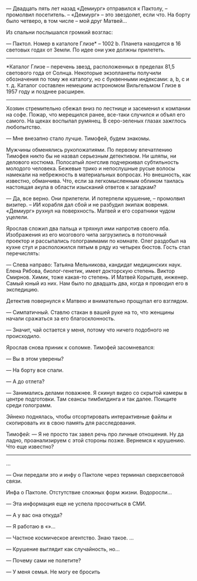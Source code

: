 — Двадцать пять лет назад «Демиург» отправился к Пактолу, – промолвил посетитель. – «Демиург» – это звездолет, если что. На борту было четверо, в том числе – мой друг Матвей...

Из спальни послышался громкий возглас:

— Пактол. Номер в каталоге Глизе\* – 1002 b. Планета находится в 16 световых годах от Земли. По идее они уже должны прилететь.

---
\*Каталог Глизе – перечень звезд, расположенных в пределах 81,5 светового года от Солнца. Некоторые экзопланеты получили обозначения по тому же каталогу, но с буквенными индексами: a, b, c и т. д. Каталог составлен немецким астрономом Вильгельмом Глизе в 1957 году и позднее расширен.

---

Хозяин стремительно сбежал вниз по лестнице и засеменил к компании на софе. Пожар, что мерещился ранее, все-таки случился и объял его самого. На щеках воспылал румянец. В серо-зеленых глазах зажглось любопытство.

— Мне внезапно стало лучше. Тимофей, будем знакомы.

Мужчины обменялись рукопожатиями. По первому впечатлению Тимофея никто бы не назвал серьезным детективом. Ни шляпы, ни делового костюма. Полосатый лонгслив подчеркивал субтильность молодого человека. Бежевые трико и непослушные русые волосы намекали на небрежность в материальных вопросах. Но внешность, как известно, обманчива. Что, если за легкомысленным обликом таилась настоящая акула в области изысканий ответов к загадкам?

— Да, все верно. Они прилетели. И потерпели крушение, – промолвил визитер. – ИИ корабля дал сбой и не разбудил экипаж вовремя. «Демиург» рухнул на поверхность. Матвей и его соратники чудом уцелели.

Ярослав сложил два пальца и тряхнул ими напротив своего лба. Изображения из его мозгового чипа загрузились в потолочный проектор и рассыпались голограммами по комнате. Олег раздобыл на кухне стул и расположился пятым в ряду из четырех бюстов. Гость стал перечислять:

— Слева направо: Татьяна Мельникова, кандидат медицинских наук. Елена Рябова, биолог-генетик, имеет докторскую степень. Виктор Смирнов. Химик, тоже какая-то степень. И Матвей Корытцев, инженер. Самый юный из них. Нам было по двадцать два, когда я проводил его в экспедицию. 

Детектив повернулся к Матвею и внимательно прощупал его взглядом.

— Симпатичный. Ставлю стакан в вашей руке на то, что женщины начали сражаться за его благосклонность.

— Значит, чай остается у меня, потому что ничего подобного не происходило.

Ярослав снова приник к соломке. Тимофей засомневался:

— Вы в этом уверены?

— На борту все спали.

— А до отлета?

— Занимались делами поважнее. Я скинул видео со скрытой камеры в центре подготовки. Там сеансы тимбилдинга и так далее. Поищите среди голограмм.

Эйнеко поднялась, чтобы отсортировать интерактивные файлы и скопировать их в свою память для расследования.

Тимофей:
— Я не просто так завел речь про личные отношения. Ну да ладно, проанализируем с этой стороны позже. Вернемся к крушению. Что еще известно?

---
...

— Они передали это и инфу о Пактоле через терминал сверхсветовой связи.

Инфа о Пактоле. Отстутствие сложных форм жизни. Водоросли...

— Эта информация еще не успела просочиться в СМИ.

— А у вас она откуда?

— Я работаю в «»...

— Частное космическое агентство. Знаю такое. 
...

— Крушение выглядит как случайность, но...

— Почему сами не полетите?

— У меня семья. Не могу ее бросить
